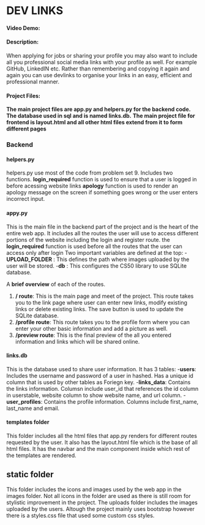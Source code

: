 # DEV LINKS
#### Video Demo:  <URL HERE>
#### Description:
When applying for jobs or sharing your profile you may also want to include all you professional social media
links with your profile as well. For example GitHub, LinkedIN etc. Rather than remembering and copying it again
and again you can use devlinks to organise your links in an easy, efficient and professional manner.

#### Project Files:
**The main project files are app.py and helpers.py for the backend code.**
**The database used in sql and is named links.db.**
**The main project file for frontend is layout.html and all other html files extend from it to form different pages**

### Backend
#### helpers.py
helpers.py use most of the code from problem set 9. Includes two functions.
**login_required** function is used to ensure that a user is logged in before acessing website links
**apology** function is used to render an apology message on the screen if something goes wrong or the user enters incorrect input.

#### appy.py
This is the main file in the backend part of the project and is the heart of the entire web app. It includes all
the routes the user will use to access different portions of the website including the login and register route.
the **login_required** function is used before all the routes that the user can access only after login
Two important variables are defined at the top:
-**UPLOAD_FOLDER** : This defines the path where images uploaded by the user will be stored.
-**db** : This configures the CS50 library to use SQLite database.

A **brief overview** of each of the routes.
1. **/ route**: This is the main page and meet of the project. This route takes you to the link page where user can
                enter new links, modify existing links or delete existing links. The save button is used to update
                the SQLite database.
2. **/profile route**: This route takes you to the profile form where you can enter your other basic information and add
                       a picture as well.
3. **/preview route**: This is the final preview of the all you entered information and links which will be shared online.

#### links.db
This is the database used to share user information. It has 3 tables:
-**users**: Includes the username and password of a user in hashed. Has a unique id column that is used by other
            tables as Foriegn key.
-**links_data**: Contains the links information. Columsn include user_id that references the id column in userstable,
                 website column to show website name, and url column.
-**user_profiles**: Contains the profile information. Columns include first_name, last_name and email.

#### templates folder
This folder includes all the html files that app.py renders for different routes requested by the user. It also has the
layout.html file which is the base of all html files. It has the navbar and the main component inside which rest of the
templates are rendered.

## static folder
This folder includes the icons and images used by the web app in the images folder. Not all icons in the folder are used as there is still room for stylistic improvement in the project.
The uploads folder includes the images uploaded by the users.
Altough the project mainly uses bootstrap however there is a styles.css file that used some custom css styles.
